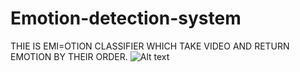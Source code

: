 # Emotion-detection-system
THIE IS EMI=OTION CLASSIFIER  WHICH TAKE VIDEO AND RETURN EMOTION BY THEIR ORDER.
![Alt text](https://www.linkpicture.com/q/afterlips.jpg "Optional title")
